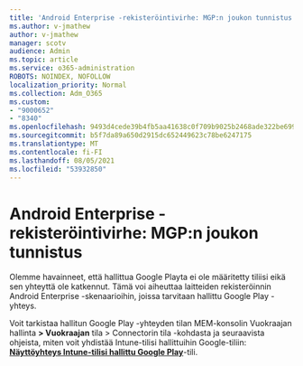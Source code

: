 ```yaml
---
title: 'Android Enterprise -rekisteröintivirhe: MGP:n joukon tunnistus'
ms.author: v-jmathew
author: v-jmathew
manager: scotv
audience: Admin
ms.topic: article
ms.service: o365-administration
ROBOTS: NOINDEX, NOFOLLOW
localization_priority: Normal
ms.collection: Adm_O365
ms.custom:
- "9000652"
- "8340"
ms.openlocfilehash: 9493d4cede39b4fb5aa41638c0f709b9025b2468ade322be6991bdad17e97d5d
ms.sourcegitcommit: b5f7da89a650d2915dc652449623c78be6247175
ms.translationtype: MT
ms.contentlocale: fi-FI
ms.lasthandoff: 08/05/2021
ms.locfileid: "53932850"
---
```

# <a name="android-enterprise-enrollment-error-mgp-set-up-detection"></a>Android Enterprise -rekisteröintivirhe: MGP:n joukon tunnistus

Olemme havainneet, että hallittua Google Playta ei ole määritetty tiliisi eikä sen yhteyttä ole katkennut. Tämä voi aiheuttaa laitteiden rekisteröinnin Android Enterprise -skenaarioihin, joissa tarvitaan hallittu Google Play -yhteys.

Voit tarkistaa hallitun Google Play -yhteyden tilan MEM-konsolin Vuokraajan hallinta **> Vuokraajan** tila > Connectorin tila -kohdasta ja seuraavista ohjeista, miten voit yhdistää Intune-tilisi hallittuihin Google-tiliin: **[Näyttöyhteys Intune-tilisi hallittu Google Play](https://docs.microsoft.com/mem/intune/enrollment/connect-intune-android-enterprise)**-tili.
